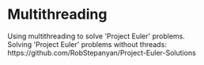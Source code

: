 <h1>Multithreading</h1>
Using multithreading to solve 'Project Euler' problems. <br>
Solving 'Project Euler' problems without threads: https://github.com/RobStepanyan/Project-Euler-Solutions
